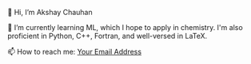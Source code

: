 👋 Hi, I’m Akshay Chauhan

🌱 I’m currently learning ML, which I hope to apply in chemistry. I'm also proficient in Python, C++, Fortran, and well-versed in LaTeX.

📫 How to reach me: [Your Email Address](mailto:akshay.chauhan@students.iiserpune.ac.in)

<!---
akshay-chauhan-000/akshay-chauhan-000 is a ✨ special ✨ repository because its `README.md` (this file) appears on your GitHub profile.
You can click the Preview link to take a look at your changes.
--->
